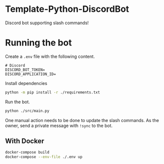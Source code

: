 # Template-Python-DiscordBot

Discord bot supporting slash commands!

# Running the bot

Create a `.env` file with the following content.

```env
# Discord
DISCORD_BOT_TOKEN=
DISCORD_APPLICATION_ID=
```

Install dependencies
```bash
python -m pip install -r ./requirements.txt
```

Run the bot.
```bash
python ./src/main.py
```

One manual action needs to be done to update the slash commands. As the owner, send a private message with `!sync` to the bot.

## With Docker

```bash
docker-compose build
docker-compose --env-file ./.env up
```
